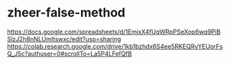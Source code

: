 # zheer-false-method
https://docs.google.com/spreadsheets/d/1EmjxX4fUqWRpPSeXop6wq9PiBSlzJ2h8nNLUmItswxc/edit?usp=sharing
https://colab.research.google.com/drive/1kb1bzhdx6S4ee5RKEQRyYEUorFsQ_J5c?authuser=0#scrollTo=La5P4LFefQfB
